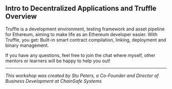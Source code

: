 ## Intro to Decentralized Applications and Truffle Overview

Truffle is a development environment, testing framework and asset pipeline for Ethereum, aiming to make life as an Ethereum developer easier. With Truffle, you get: Built-in smart contract compilation, linking, deployment and binary management.

If you have any questions, feel free to join the chat where myself, other mentors or learners will be happy to help you out!

---

_This workshop was created by Stu Peters, a Co-Founder and Director of Business Development at ChainSafe Systems_
